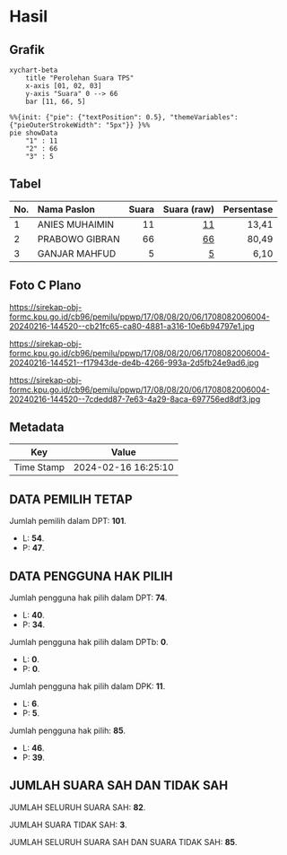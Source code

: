 # Hasil

## Grafik

```mermaid
xychart-beta
    title "Perolehan Suara TPS"
    x-axis [01, 02, 03]
    y-axis "Suara" 0 --> 66
    bar [11, 66, 5]
```

```mermaid
%%{init: {"pie": {"textPosition": 0.5}, "themeVariables": {"pieOuterStrokeWidth": "5px"}} }%%
pie showData
    "1" : 11
    "2" : 66
    "3" : 5
```

## Tabel

| No. | Nama Paslon    | Suara | Suara (raw) | Persentase |
|:--- |:-------------- | -----:| -----------:| ----------:|
| 1   | ANIES MUHAIMIN | 11    | [11][p-1]   | 13,41      |
| 2   | PRABOWO GIBRAN | 66    | [66][p-2]   | 80,49      |
| 3   | GANJAR MAHFUD  | 5     | [5][p-3]    | 6,10       |


[p-1]: https://github.com/gigit-pemilu/pemilu-2024-17-bengkulu/blob/main/pilpres/hitung-suara/sub/17-bengkulu/sub/08-kepahiang/sub/08-muara-kemumu/sub/2006-talang-tige/sub/004-tps/sub/paslon-1.txt
[p-2]: https://github.com/gigit-pemilu/pemilu-2024-17-bengkulu/blob/main/pilpres/hitung-suara/sub/17-bengkulu/sub/08-kepahiang/sub/08-muara-kemumu/sub/2006-talang-tige/sub/004-tps/sub/paslon-2.txt
[p-3]: https://github.com/gigit-pemilu/pemilu-2024-17-bengkulu/blob/main/pilpres/hitung-suara/sub/17-bengkulu/sub/08-kepahiang/sub/08-muara-kemumu/sub/2006-talang-tige/sub/004-tps/sub/paslon-3.txt

## Foto C Plano

https://sirekap-obj-formc.kpu.go.id/cb96/pemilu/ppwp/17/08/08/20/06/1708082006004-20240216-144520--cb21fc65-ca80-4881-a316-10e6b94797e1.jpg

https://sirekap-obj-formc.kpu.go.id/cb96/pemilu/ppwp/17/08/08/20/06/1708082006004-20240216-144521--f17943de-de4b-4266-993a-2d5fb24e9ad6.jpg

https://sirekap-obj-formc.kpu.go.id/cb96/pemilu/ppwp/17/08/08/20/06/1708082006004-20240216-144520--7cdedd87-7e63-4a29-8aca-697756ed8df3.jpg


## Metadata

| Key        | Value               |
| ---------- | ------------------- |
| Time Stamp | 2024-02-16 16:25:10 |


## DATA PEMILIH TETAP

Jumlah pemilih dalam DPT: **101**.
 * L: **54**.
 * P: **47**.

## DATA PENGGUNA HAK PILIH

Jumlah pengguna hak pilih dalam DPT: **74**.
 * L: **40**.
 * P: **34**.

Jumlah pengguna hak pilih dalam DPTb: **0**.
 * L: **0**.
 * P: **0**.

Jumlah pengguna hak pilih dalam DPK: **11**.
 * L: **6**.
 * P: **5**.

Jumlah pengguna hak pilih: **85**.
 * L: **46**.
 * P: **39**.

## JUMLAH SUARA SAH DAN TIDAK SAH

JUMLAH SELURUH SUARA SAH: **82**.

JUMLAH SUARA TIDAK SAH: **3**.

JUMLAH SELURUH SUARA SAH DAN SUARA TIDAK SAH: **85**.


